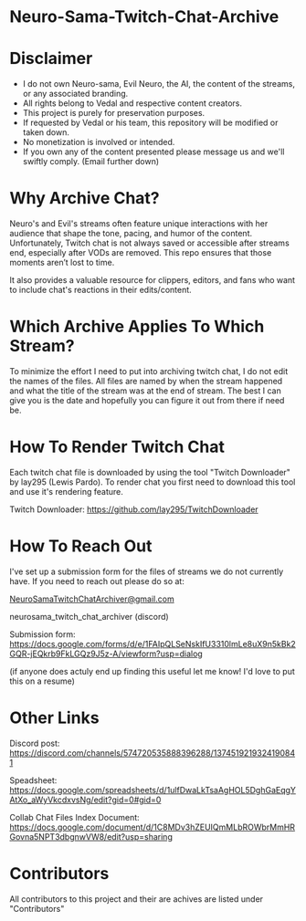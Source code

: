 # Neuro-Sama-Twitch-Chat-Archive

# Disclaimer
- I do not own Neuro-sama, Evil Neuro, the AI, the content of the streams, or any associated branding.
- All rights belong to Vedal and respective content creators.
- This project is purely for preservation purposes.
- If requested by Vedal or his team, this repository will be modified or taken down.
- No monetization is involved or intended.
- If you own any of the content presented please message us and we'll swiftly comply.
  (Email further down)


# Why Archive Chat?
Neuro's and Evil's streams often feature unique interactions with her audience that shape the tone, pacing, and humor of the content.
Unfortunately, Twitch chat is not always saved or accessible after streams end, especially after VODs are removed.
This repo ensures that those moments aren’t lost to time.

It also provides a valuable resource for clippers, editors, and fans who want to include chat's reactions in their edits/content.

# Which Archive Applies To Which Stream?
To minimize the effort I need to put into archiving twitch chat, I do not edit the names of the files. All files are named by when the stream happened and what the title of the stream was at the end of stream.
The best I can give you is the date and hopefully you can figure it out from there if need be.

# How To Render Twitch Chat
Each twitch chat file is downloaded by using the tool "Twitch Downloader" by lay295 (Lewis Pardo). To render chat you first need to download this tool and use it's rendering feature.

Twitch Downloader: https://github.com/lay295/TwitchDownloader

# How To Reach Out
I've set up a submission form for the files of streams we do not currently have.
If you need to reach out please do so at:

NeuroSamaTwitchChatArchiver@gmail.com

neurosama_twitch_chat_archiver (discord)

Submission form: https://docs.google.com/forms/d/e/1FAIpQLSeNskIfU3310lmLe8uX9n5kBk2GQR-jEQkrb9FkLGQz9J5z-A/viewform?usp=dialog

(if anyone does actuly end up finding this useful let me know! I'd love to put this on a resume)

# Other Links

Discord post: https://discord.com/channels/574720535888396288/1374519219324190841

Speadsheet: https://docs.google.com/spreadsheets/d/1ulfDwaLkTsaAgHOL5DghGaEqgYAtXo_aWyVkcdxvsNg/edit?gid=0#gid=0

Collab Chat Files Index Document: https://docs.google.com/document/d/1C8MDv3hZEUIQmMLbROWbrMmHRGovna5NPT3dbgnwVW8/edit?usp=sharing 

# Contributors
All contributors to this project and their are achives are listed under "Contributors"
